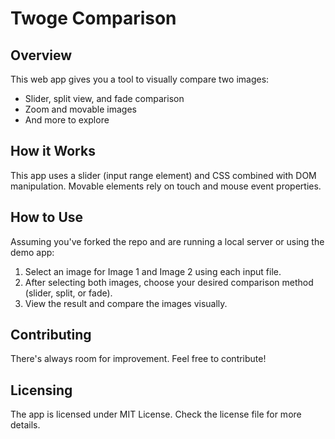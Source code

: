 # Twoge Comparison

## Overview

This web app gives you a tool to visually compare two images:

- Slider, split view, and fade comparison
- Zoom and movable images
- And more to explore

## How it Works

This app uses a slider (input range element) and CSS combined with DOM manipulation. Movable elements rely on touch and mouse event properties.

## How to Use

Assuming you've forked the repo and are running a local server or using the demo app:

1. Select an image for Image 1 and Image 2 using each input file.
2. After selecting both images, choose your desired comparison method (slider, split, or fade).
3. View the result and compare the images visually.

## Contributing

There's always room for improvement. Feel free to contribute!

## Licensing

The app is licensed under MIT License. Check the license file for more details.
